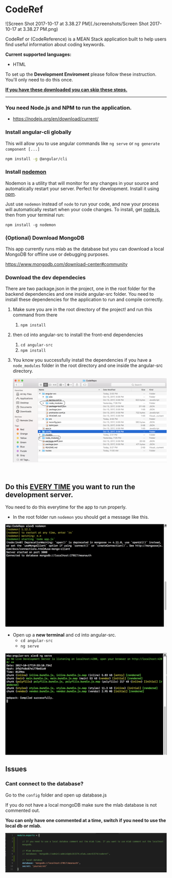 # CodeRef

![Screen Shot 2017-10-17 at 3.38.27 PM](./screenshots/Screen Shot 2017-10-17 at 3.38.27 PM.png)

CodeRef or (CodeReference) is a MEAN Stack application built to help users find useful information about coding keywords. 

**Current supported languages:**

- HTML

To set up the **Development Enviroment** please follow these instruction. You'll only need to do this once.

**<u>If you have these downloaded you can skip these steps.</u>**

------

### You need Node.js and NPM to run the application. 

- https://nodejs.org/en/download/current/

### Install angular-cli globally

This will allow you to use angular commands like `ng serve` or `ng generate component [...]`

```bash
npm install -g @angular/cli
```



### Install [nodemon](https://nodemon.io/)

Nodemon is a utility that will monitor for any changes in your source and automatically restart your server. Perfect for development. Install it using [npm](https://npmjs.org/package/nodemon).

Just use `nodemon` instead of `node` to run your code, and now your process will automatically restart when your code changes. To install, get [node.js](https://nodejs.org/), then from your terminal run:

```shell
npm install -g nodemon
```



### (Optional) Download MongoDB

This app currently runs mlab as the database but you can download a local MongoDB for offline use or debugging purposes.

https://www.mongodb.com/download-center#community

### Download the dev dependecies

There are two package.json in the project, one in the root folder for the backend dependencies and one inside angular-src folder. You need to install these dependencies for the application to run and compile correctly.

1. Make sure you are in the root directory of the project! and run this command from there

   1. `npm install`

2. then cd into angular-src to install the front-end dependencies

   1. `cd angular-src`
   2. `npm install`

3. You know you successfully install the dependencies if you have a `node_modules` folder in the root directory and one inside the angular-src directory.

   ![app](./screenshots/app.png)

   ​

## Do this <u>**EVERY TIME**</u> you want to run the development server. 

You need to do this everytime for the app to run properly.



- In the root folder run `nodemon` you should get a message like this.

![Screen Shot 2017-10-17 at 3.30.49 PM](./screenshots/nodemon.png)

- Open up a **new terminal** and cd into angular-src.
  - `cd angular-src`
  - `ng serve`

![Screen Shot 2017-10-17 at 3.33.14 PM](./screenshots/ng-serve.png)

## Issues

### Cant connect to the database?

Go to the `config` folder and open up database.js

If you do not have a local mongoDB make sure the mlab database is not commented out. 

**You can only have one commented at a time, switch if you need to use the local db or mlab.**

![Screen Shot 2017-10-17 at 3.37.40 PM](./screenshots/db.png)